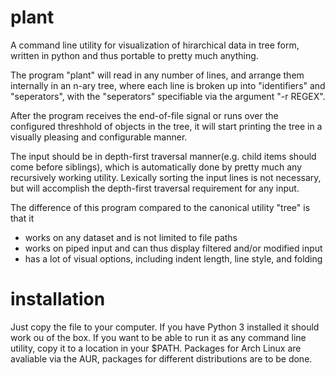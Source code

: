 # plant

A command line utility for visualization of hirarchical data in tree form,
written in python and thus portable to pretty much anything.

The program "plant" will read in any number of lines, and arrange them internally
in an n-ary tree, where each line is broken up into "identifiers" and "seperators",
with the "seperators" specifiable via the argument "-r REGEX".

After the program receives the end-of-file signal or runs over the configured
threshhold of objects in the tree, it will start printing the tree in a visually
pleasing and configurable manner.

The input should be in depth-first traversal manner(e.g. child items should come before
siblings), which is automatically done by pretty much any recursively working utility.
Lexically sorting the input lines is not necessary, but will accomplish the depth-first
traversal requirement for any input.

The difference of this program compared to the canonical utility "tree" is that it
* works on any dataset and is not limited to file paths
* works on piped input and can thus display filtered and/or modified input
* has a lot of visual options, including indent length, line style, and folding

# installation

Just copy the file to your computer. If you have Python 3 installed it should work ou
of the box. If you want to be able to run it as any command line utility, copy it to
a location in your $PATH. Packages for Arch Linux are avaliable via the AUR, packages
for different distributions are to be done.
